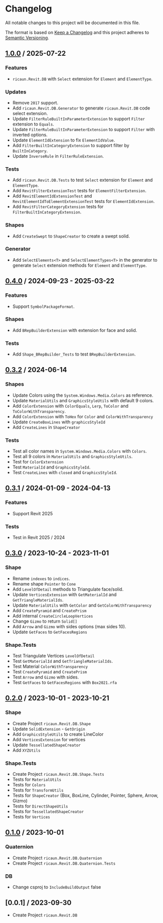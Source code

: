 # Changelog
All notable changes to this project will be documented in this file.

The format is based on [Keep a Changelog](http://keepachangelog.com/en/1.0.0/)
and this project adheres to [Semantic Versioning](http://semver.org/spec/v2.0.0.html).

## [1.0.0] / 2025-07-22
### Features
- `ricaun.Revit.DB` with `Select` extension for `Element` and `ElementType`.
### Updates
- Remove `2017` support.
- Add `ricaun.Revit.DB.Generator` to generate `ricaun.Revit.DB` code select extension.
- Update `FilterRuleBuiltInParameterExtension` to support `Filter` extension to `Equals`.
- Update `FilterRuleBuiltInParameterExtension` to support `Filter` with inverted options.
- Update `ElementIdExtension` to fix `ElementIdValue`.
- Add `FilterBuiltInCategoryExtension` to support filter by `BuiltInCategory`.
- Update `InverseRule` in `FilterRuleExtension`.
### Tests
- Add `ricaun.Revit.DB.Tests` to test `Select` extension for `Element` and `ElementType`.
- Add `RevitFilterExtensionTest` tests for `ElementFilterExtension`.
- Add `RevitElementIdExtensionTest` and `RevitElementIdToElementExtensionTest` tests for `ElementIdExtension`.
- Add `RevitFilterCategoryExtension` tests for `FilterBuiltInCategoryExtension`.
### Shapes
- Add `CreateSwept` to `ShapeCreator` to create a swept solid.
### Generator
- Add `SelectElements<T>` and `SelectElementTypes<T>` in the generator to generate `Select` extension methods for `Element` and `ElementType`.

## [0.4.0] / 2024-09-23 - 2025-03-22
### Features
- Support `SymbolPackageFormat`.
### Shapes
- Add `BRepBuilderExtension` with extension for face and solid.
### Tests
- Add `Shape_BRepBuilder_Tests` to test `BRepBuilderExtension`.

## [0.3.2] / 2024-06-14
### Shapes
- Update Colors using the `System.Windows.Media.Colors` as reference.
- Update `MaterialUtils` and `GraphicsStyleUtils` with default 9 colors.
- Add `ColorExtension` with `ColorEquals`, `Lerp`, `ToColor` and `ToColorWithTransparency`.
- Add `ColorExtension` with `ToHex` for `Color` and `ColorWithTransparency`
- Update `CreateBoxLines` with `graphicsStyleId`
- Add `CreateLines` in `ShapeCreator`
### Tests
- Test all color names in `System.Windows.Media.Colors` with `Colors`.
- Test all 9 colors in `MaterialUtils` and `GraphicsStyleUtils`.
- Test for `ColorExternsion`
- Test `MaterialId` and `GraphicsStyleId`.
- Test `CreateLines` with `closed` and `GraphicsStyleId`.

## [0.3.1] / 2024-01-09 - 2024-04-13
### Features
- Support Revit 2025
### Tests
- Test in Revit 2025 / 2024

## [0.3.0] / 2023-10-24 - 2023-11-01
### Shape
- Rename `indexes` to `indices`.
- Rename shape `Pointer` to `Cone`
- Add `LevelOfDetail` methods to Triangulate face/solid.
- Update `VerticesExtension` with `GetMaterialId` and `GetTriangleMaterialIds`.
- Update `MaterialUtils` with `GetColor` and `GetColorWithTransparency`
- Add `CreatePyramid` and `CreatePrism`
- Add internal `CreateCircleLoopVertices`
- Change `Gizmo` to return `Solid[]`
- Add `Arrow` and `Gizmo` with sides options (max sides 10).
- Update `GetFaces` to `GetFacesRegions`
### Shape.Tests
- Test Triangulate Vertices `LevelOfDetail`
- Test `GetMaterialId` and `GetTriangleMaterialIds`.
- Test Material `ColorWithTransparency`
- Test `CreatePyramid` and `CreatePrism`
- Test `Arrow` and `Gizmo` with sides.
- Test `GetFaces` to `GetFacesRegions` with `Box2021.rfa`

## [0.2.0] / 2023-10-01 - 2023-10-21
### Shape
- Create Project `ricaun.Revit.DB.Shape`
- Update `SolidExtension` - `GetOrigin`
- Add `GraphicsStyleUtils` to create LineColor
- Add `VerticesExtension` for vertices
- Update `TessellatedShapeCreator`
- Add `XYZUtils`
### Shape.Tests
- Create Project `ricaun.Revit.DB.Shape.Tests`
- Tests for `MaterialUtils`
- Tests for `Colors`
- Tests for `TransformUtils`
- Tests for `ShapeCreator` (Box, BoxLine, Cylinder, Pointer, Sphere, Arrow, Gizmo)
- Tests for `DirectShapeUtils`
- Tests for `TessellatedShapeCreator`
- Tests for `Vertices`

## [0.1.0] / 2023-10-01
### Quaternion
- Create Project `ricaun.Revit.DB.Quaternion`
- Create Project `ricaun.Revit.DB.Quaternion.Tests`
### DB
- Change csproj to `IncludeBuildOutput` false

## [0.0.1] / 2023-09-30
- Create Project `ricaun.Revit.DB`

[vNext]: ../../compare/0.1.0...HEAD
[1.0.0]: ../../compare/0.4.0...1.0.0
[0.4.0]: ../../compare/0.3.2...0.4.0
[0.3.2]: ../../compare/0.3.1...0.3.2
[0.3.1]: ../../compare/0.3.0...0.3.1
[0.3.0]: ../../compare/0.2.0...0.3.0
[0.2.0]: ../../compare/0.1.0...0.2.0
[0.1.0]: ../../compare/0.1.0